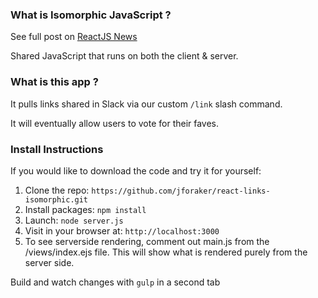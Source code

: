 
### What is Isomorphic JavaScript ?

See full post on [ReactJS News](http://reactjsnews.com/isomorphic-javascript-with-react-node/)

Shared JavaScript that runs on both the client & server.


### What is this app ?

It pulls links shared in Slack via our custom `/link` slash command.

It will eventually allow users to vote for their faves.

### Install Instructions

If you would like to download the code and try it for yourself:

1. Clone the repo: `https://github.com/jforaker/react-links-isomorphic.git`
2. Install packages: `npm install`
3. Launch: `node server.js`
4. Visit in your browser at: `http://localhost:3000`
5. To see serverside rendering, comment out main.js from the /views/index.ejs file. This will show what is rendered purely from the server side.

Build and watch changes with `gulp` in a second tab
